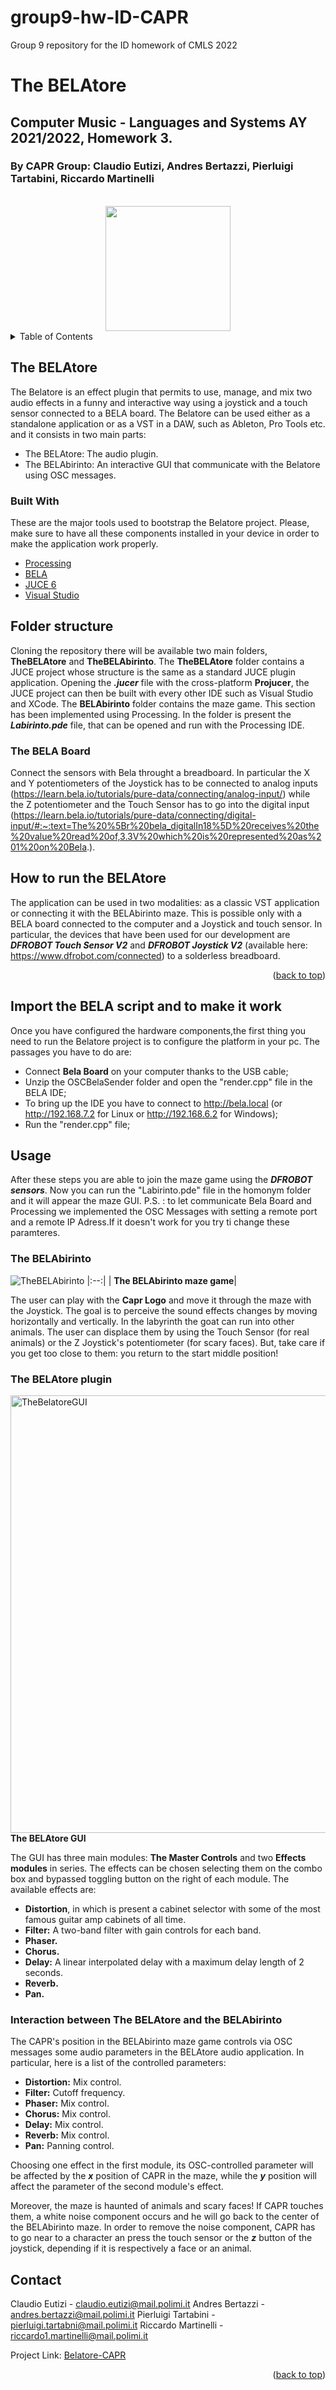 # group9-hw-ID-CAPR
Group 9 repository for the ID homework of CMLS 2022
# The BELAtore
## Computer Music - Languages and Systems AY 2021/2022, Homework 3.
### By CAPR Group: Claudio Eutizi, Andres Bertazzi, Pierluigi Tartabini, Riccardo Martinelli

<br />
<div align="center">
<img src="https://user-images.githubusercontent.com/51057211/169388464-58b6c300-094e-49a4-bde6-31e8fce45283.png" width="200" height="200">
</div>

<!-- TABLE OF CONTENTS -->
<details>
  <summary>Table of Contents</summary>
  <ol>
      <li><a href="#the-belatore">The BELAtore</a></li>
      <li><a href="#built-with">Built With</a></li>
    <li>
      <a href="#folder-structure">Folder Structure</a>
    <li>
      <a href="#usage">Usage</a>
    </li>
    <li>
      <a href="#the-bela-board">The BELA board</a>
    </li>
    <li>
      <a href="#the-belabirinto">The BELAbirinto</a>
    </li>
    <li>
      <a href="#the-belatore-plugin">The BELAtore plugin</a>
    </li>
    <li>
      <a href="#contact">Contact</a></li>
  </ol>
</details>

## The BELAtore
The Belatore is an effect plugin that permits to use, manage, and mix two audio effects in a funny and interactive way using a joystick and a touch sensor connected to a BELA board. 
The Belatore can be used either as a standalone application or as a VST in a DAW, such as Ableton, Pro Tools etc. and it consists in two main parts:
* The BELAtore: The audio plugin.
* The BELAbirinto: An interactive GUI that communicate with the Belatore using OSC messages.

### Built With

These are the major tools used to bootstrap the Belatore project. Please, make sure to have all these components installed in your device in order to make the application work properly.

* [Processing](https://processing.org/)
* [BELA](https://bela.io/)
* [JUCE 6](https://juce.com/)
* [Visual Studio](https://visualstudio.microsoft.com/)

## Folder structure
Cloning the repository there will be available two main folders, **TheBELAtore** and **TheBELAbirinto**.
The **TheBELAtore** folder contains a JUCE project whose structure is the same as a standard JUCE plugin application. Opening the ***.jucer*** file with the cross-platform **Projucer**, the JUCE project can then be built with every other IDE such as Visual Studio and XCode.
The **BELAbirinto** folder contains the maze game. This section has been implemented using Processing. In the folder is present the ***Labirinto.pde*** file, that can be opened and run with the Processing IDE.

### The BELA Board
Connect the sensors with Bela throught a breadboard.
In particular the X and Y potentiometers of the Joystick has to be connected to analog inputs (https://learn.bela.io/tutorials/pure-data/connecting/analog-input/) while the Z potentiometer and the Touch Sensor has to go into the digital input (https://learn.bela.io/tutorials/pure-data/connecting/digital-input/#:~:text=The%20%5Br%20bela_digitalIn18%5D%20receives%20the%20value%20read%20of,3.3V%20which%20is%20represented%20as%201%20on%20Bela.). 

## How to run the BELAtore

The application can be used in two modalities: as a classic VST application or connecting it with the BELAbirinto maze. This is possible only with a BELA board connected to the computer and a Joystick and touch sensor. In particular, the devices that have been used for our development are ***DFROBOT Touch Sensor V2*** and ***DFROBOT Joystick V2*** (available here: https://www.dfrobot.com/connected) to a solderless breadboard. 
<p align="right">(<a href="#top">back to top</a>)</p>

## Import the BELA script and to make it work

Once you have configured the hardware components,the first thing you need to run the Belatore project is to configure the platform in your pc. The passages you have to do are:
- Connect **Bela Board** on your computer thanks to the USB cable; 
- Unzip the OSCBelaSender folder and open the "render.cpp" file in the BELA IDE;
- To bring up the IDE you have to connect  to http://bela.local (or http://192.168.7.2 for Linux or http://192.168.6.2 for Windows);
- Run the "render.cpp" file;

## Usage

After these steps you are able to join the maze game using the ***DFROBOT sensors***. Now you can run the "Labirinto.pde" file in the homonym folder and it will appear the maze GUI. 
P.S. : to let communicate Bela Board and Processing we implemented the OSC Messages with setting a remote port and a remote IP Adress.If it doesn't work for you try ti change these paramteres.


### The BELAbirinto
![TheBELAbirinto](https://user-images.githubusercontent.com/51057211/171942269-32ad74a8-9f45-4892-8b09-0882195f8f1e.png)
|:--:|
| <b>The BELAbirinto maze game</b>|

The user can play with the **Capr Logo** and move it through the maze with the Joystick. The goal is to perceive the sound effects changes by moving horizontally and vertically. In the labyrinth the goat can run into other animals. The user can displace them by using the Touch Sensor (for real animals) or the Z Joystick's potentiometer (for scary faces). But, take care if you get too close to them: you return to the start middle position!

### The BELAtore plugin
<img src="https://user-images.githubusercontent.com/51057211/171940299-39ebd688-16c5-4c65-ba38-d2e86a85b005.png" alt="TheBelatoreGUI" width="700"/>
<b>The BELAtore GUI</b>

The GUI has three main modules: **The Master Controls** and two **Effects modules** in series.
The effects can be chosen selecting them on the combo box and bypassed toggling button on the right of each module.
The available effects are:
* **Distortion**, in which is present a cabinet selector with some of the most famous guitar amp cabinets of all time.
* **Filter:** A two-band filter with gain controls for each band. 
* **Phaser.** 
* **Chorus.**
* **Delay:** A linear interpolated delay with a maximum delay length of 2 seconds.
* **Reverb.**
* **Pan.**

### Interaction between The BELAtore and the BELAbirinto
The CAPR's position in the BELAbirinto maze game controls via OSC messages some audio parameters in the BELAtore audio application.
In particular, here is a list of the controlled parameters:

* **Distortion:** Mix control.
* **Filter:** Cutoff frequency. 
* **Phaser:** Mix control.
* **Chorus:** Mix control.
* **Delay:** Mix control.
* **Reverb:** Mix control.
* **Pan:** Panning control.

Choosing one effect in the first module, its OSC-controlled parameter will be affected by the ***x*** position of CAPR in the maze, while the ***y*** position will affect the parameter of the second module's effect.

Moreover, the maze is haunted of animals and scary faces! If CAPR touches them, a white noise component occurs and he will go back to the center of the BELAbirinto maze. In order to remove the noise component, CAPR has to go near to a character an press the touch sensor or the ***z*** button of the joystick, depending if it is respectively a face or an animal. 

## Contact

Claudio Eutizi - claudio.eutizi@mail.polimi.it
Andres Bertazzi - andres.bertazzi@mail.polimi.it
Pierluigi Tartabini - pierluigi.tartabni@mail.polimi.it
Riccardo Martinelli - riccardo1.martinelli@mail.polimi.it

Project Link: [Belatore-CAPR](https://github.com/polimi-cmls-22/group9-hw-ID-CAPR/)

<p align="right">(<a href="#top">back to top</a>)</p>

